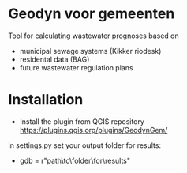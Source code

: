 # Geodyn voor gemeenten

Tool for calculating wastewater prognoses based on
- municipal sewage systems (Kikker riodesk) 
- residental data (BAG)
- future wastewater regulation plans

# Installation
- Install the plugin from QGIS repository https://plugins.qgis.org/plugins/GeodynGem/

in settings.py set your output folder for results:
- gdb = r"path\to\folder\for\results" 
